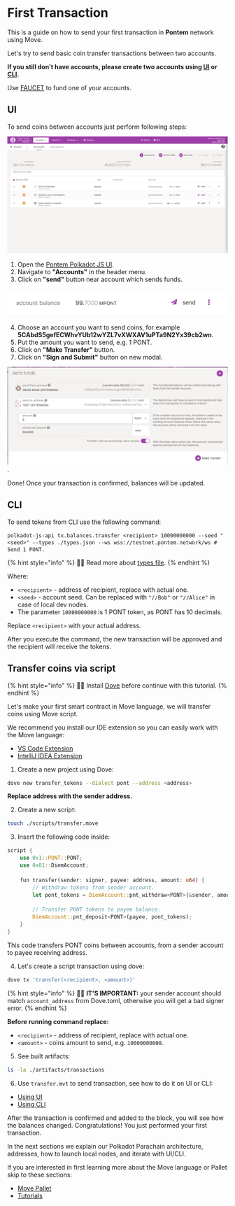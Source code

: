 # First Transaction

This is a guide on how to send your first transaction in **Pontem** network using Move.

Let's try to send basic coin transfer transactions between two accounts.

**If you still don't have accounts, please create two accounts using [UI](./ui.md#account-creation) or [CLI](./cli.md#account-creation).**

Use [FAUCET](https://t.me/pontem_faucet_bot) to fund one of your accounts.

## UI

To send coins between accounts just perform following steps:

![Account](/assets/accounts.png "Account")

1. Open the [Pontem Polkadot JS UI](https://polkadot.js.org/apps/?rpc=wss%3A%2F%2Ftestnet.pontem.network%2Fws#/accounts).
2. Navigate to **"Accounts"** in the header menu.
3. Click on **"send"** button near account which sends funds.

![Send](/assets/send.png "Send")

4. Choose an account you want to send coins, for example **5CAbdS5gefECWhvYUb12wYZL7vXWXAV1uPTa9N2Yx39cb2wn**.
5. Put the amount you want to send, e.g. 1 PONT.
6. Click on **"Make Transfer"** button.
7. Click on **"Sign and Submit"** button on new modal.

![Send Form](/assets/send_form_1.png "Send Form").

Done! Once your transaction is confirmed, balances will be updated.

## CLI

To send tokens from CLI use the following command:

```text
polkadot-js-api tx.balances.transfer <recipient> 10000000000 --seed "<seed>" --types ./types.json --ws wss://testnet.pontem.network/ws # Send 1 PONT.
```

{% hint style="info" %}
🧙‍♂️ Read more about [types file](./cli.md#account-creation).
{% endhint %}

Where:
* `<recipient>` - address of recipient, replace with actual one.
* `<seed>` - account seed. Can be replaced with `"//Bob"` or `"//Alice"` in case of local dev nodes. 
* The parameter `10000000000` is 1 PONT token, as PONT has 10 decimals.

Replace `<recipient>` with your actual address.

After you execute the command, the new transaction will be approved and the recipient will receive the tokens.

## Transfer coins via script

{% hint style="info" %}
🧙‍♂️ Install [Dove](../move_vm/compiler_&_toolset.md) before continue with this tutorial.
{% endhint %}

Let's make your first smart contract in Move language, we will transfer coins using Move script.

We recommend you install our IDE extension so you can easily work with the Move language:

* [VS Code Extension](https://marketplace.visualstudio.com/items?itemName=PontemNetwork.move-language)
* [IntelliJ IDEA Extension](https://plugins.jetbrains.com/plugin/14721-move-language)

1. Create a new project using Dove:

```sh
dove new transfer_tokens --dialect pont --address <address>
```

**Replace address with the sender address.**

2. Create a new script:

```sh
touch ./scripts/transfer.move
```

3. Insert the following code inside:

```rust
script {
    use 0x1::PONT::PONT;
    use 0x01::DiemAccount;

    fun transfer(sender: signer, payee: address, amount: u64) {
        // Withdraw tokens from sender account.
        let pont_tokens = DiemAccount::pnt_withdraw<PONT>(&sender, amount);

        // Transfer PONT tokens to payee balance.
        DiemAccount::pnt_deposit<PONT>(payee, pont_tokens);
    }
}
```

This code transfers PONT coins between accounts, from a sender account to payee receiving address.

4. Let's create a script transaction using dove:

```sh
dove tx 'transfer(<recipient>, <amount>)'
```

{% hint style="info" %}
🧙‍♂️ **IT'S IMPORTANT:** your sender account should match `account_address` from Dove.toml, otherwise you will get a bad signer error.
{% endhint %}

**Before running command replace:**

* `<recipient>` - address of recipient, replace with actual one.
* `<amount>` - coins amount to send, e.g. `10000000000`.

5. See built artifacts:

```sh
ls -la ./artifacts/transactions
```

6. Use `transfer.mvt` to send transaction, see how to do it on UI or CLI:

* [Using UI](./ui.md#script)
* [Using CLI](./cli.md#script)

After the transaction is confirmed and added to the block, you will see how the balances changed.
Congratulations! You just performed your first transaction.

In the next sections we explain our Polkadot Parachain architecture, addresses, how to launch local nodes, and iterate with UI/CLI.

If you are interested in first learning more about the Move language or Pallet skip to these sections:

* [Move Pallet](../move_vm/README.md)
* [Tutorials](../tutorials/create_account.md)
